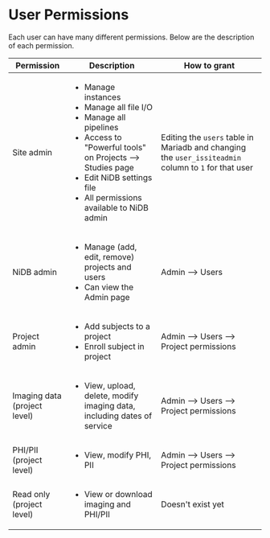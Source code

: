 # User Permissions

Each user can have many different permissions. Below are the description of each permission.

| Permission                   | Description                                                                                                                                                                                                                                 | How to grant                                                                                         |
| ---------------------------- | ------------------------------------------------------------------------------------------------------------------------------------------------------------------------------------------------------------------------------------------- | ---------------------------------------------------------------------------------------------------- |
| Site admin                   | <ul><li>Manage instances</li><li>Manage all file I/O</li><li>Manage all pipelines</li><li>Access to "Powerful tools" on Projects --> Studies page</li><li>Edit NiDB settings file</li><li>All permissions available to NiDB admin</li></ul> | Editing the `users` table in Mariadb and changing the `user_issiteadmin` column to `1` for that user |
| NiDB admin                   | <ul><li>Manage (add, edit, remove) projects and users</li><li>Can view the Admin page</li></ul>                                                                                                                                             | Admin --> Users                                                                                      |
| Project admin                | <ul><li>Add subjects to a project</li><li>Enroll subject in project</li></ul>                                                                                                                                                               | Admin --> Users --> Project permissions                                                              |
| Imaging data (project level) | <ul><li>View, upload, delete, modify imaging data, including dates of service</li></ul>                                                                                                                                                     | Admin --> Users --> Project permissions                                                              |
| PHI/PII (project level)      | <ul><li>View, modify PHI, PII</li></ul>                                                                                                                                                                                                     | Admin --> Users --> Project permissions                                                              |
| Read only (project level)    | <ul><li>View or download imaging and PHI/PII</li></ul>                                                                                                                                                                                      | Doesn't exist yet                                                                                    |

